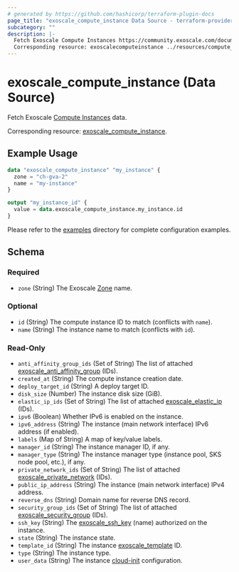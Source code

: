 ```yaml
---
# generated by https://github.com/hashicorp/terraform-plugin-docs
page_title: "exoscale_compute_instance Data Source - terraform-provider-exoscale"
subcategory: ""
description: |-
  Fetch Exoscale Compute Instances https://community.exoscale.com/documentation/compute/ data.
  Corresponding resource: exoscalecomputeinstance ../resources/compute_instance.md.
---
```


# exoscale_compute_instance (Data Source)

Fetch Exoscale [Compute Instances](https://community.exoscale.com/documentation/compute/) data.

Corresponding resource: [exoscale_compute_instance](../resources/compute_instance.md).

## Example Usage

```terraform
data "exoscale_compute_instance" "my_instance" {
  zone = "ch-gva-2"
  name = "my-instance"
}

output "my_instance_id" {
  value = data.exoscale_compute_instance.my_instance.id
}
```

Please refer to the [examples](https://github.com/exoscale/terraform-provider-exoscale/tree/master/examples/)
directory for complete configuration examples.

<!-- schema generated by tfplugindocs -->
## Schema

### Required

- `zone` (String) The Exoscale [Zone](https://www.exoscale.com/datacenters/) name.

### Optional

- `id` (String) The compute instance ID to match (conflicts with `name`).
- `name` (String) The instance name to match (conflicts with `id`).

### Read-Only

- `anti_affinity_group_ids` (Set of String) The list of attached [exoscale_anti_affinity_group](../resources/anti_affinity_group.md) (IDs).
- `created_at` (String) The compute instance creation date.
- `deploy_target_id` (String) A deploy target ID.
- `disk_size` (Number) The instance disk size (GiB).
- `elastic_ip_ids` (Set of String) The list of attached [exoscale_elastic_ip](../resources/elastic_ip.md) (IDs).
- `ipv6` (Boolean) Whether IPv6 is enabled on the instance.
- `ipv6_address` (String) The instance (main network interface) IPv6 address (if enabled).
- `labels` (Map of String) A map of key/value labels.
- `manager_id` (String) The instance manager ID, if any.
- `manager_type` (String) The instance manager type (instance pool, SKS node pool, etc.), if any.
- `private_network_ids` (Set of String) The list of attached [exoscale_private_network](../resources/private_network.md) (IDs).
- `public_ip_address` (String) The instance (main network interface) IPv4 address.
- `reverse_dns` (String) Domain name for reverse DNS record.
- `security_group_ids` (Set of String) The list of attached [exoscale_security_group](../resources/security_group.md) (IDs).
- `ssh_key` (String) The [exoscale_ssh_key](../resources/ssh_key.md) (name) authorized on the instance.
- `state` (String) The instance state.
- `template_id` (String) The instance [exoscale_template](./template.md) ID.
- `type` (String) The instance type.
- `user_data` (String) The instance [cloud-init](http://cloudinit.readthedocs.io/en/latest/) configuration.


